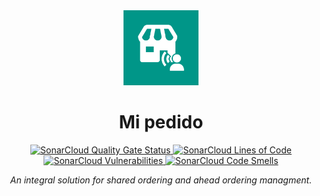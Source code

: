 <div align="center">
  <img src="icon/Icon.svg" alt="Cuanto pal 3 Logo" width="120"/>
  <h1>Mi pedido</h1>
  <p>
    <a href="https://github.com/02loveslollipop/CuantoPal3/actions/workflows/python-selenium-ci-workflow.yaml">
        <img src="https://sonarcloud.io/api/project_badges/measure?project=02loveslollipop_MiPedido&metric=alert_status" alt="SonarCloud Quality Gate Status">
        <img src="https://sonarcloud.io/api/project_badges/measure?project=02loveslollipop_MiPedido&metric=ncloc" alt="SonarCloud Lines of Code">
        <img src="https://sonarcloud.io/api/project_badges/measure?project=02loveslollipop_MiPedido&metric=vulnerabilities" alt="SonarCloud Vulnerabilities">
        <img src="https://sonarcloud.io/api/project_badges/measure?project=02loveslollipop_MiPedido&metric=security_rating" alt="SonarCloud Code Smells">
    </a>
  </p>
  <p><em>An integral solution for shared ordering and ahead ordering managment.</em></p>
</div>
